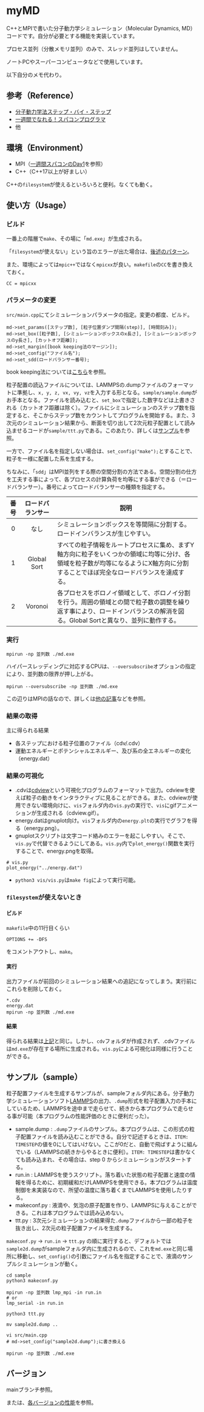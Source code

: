 # myMD
C++とMPIで書いた分子動力学シミュレーション（Molecular Dynamics, MD）コードです。自分が必要とする機能を実装しています。

プロセス並列（分散メモリ並列）のみで、スレッド並列はしていません。

ノートPCやスーパーコンピュータなどで使用しています。

以下自分のメモ代わり。

## 参考（Reference）

- [分子動力学法ステップ・バイ・ステップ][1]
- [一週間でなれる！スパコンプログラマ][2]
- 他

[1]:https://github.com/kaityo256/mdstep
[2]:https://github.com/kaityo256/sevendayshpc
[3]:https://github.com/kaityo256/sevendayshpc/blob/main/day1/README.md
[4]:https://polymer.apphy.u-fukui.ac.jp/~koishi/cdview.php
[5]:https://qiita.com/kaityo256/items/cfacbf6f1136de63bd97
[6]:https://www.lammps.org/



## 環境（Environment）

- MPI（[一週間スパコンのDay1][3]を参照）
- C++（C++17以上が好ましい）

C++の`filesystem`が使えるといろいろと便利。なくても動く。



## 使い方（Usage）
### ビルド
一番上の階層で`make`、その場に「`md.exe`」が生成される。

「`filesystem`が使えない」という旨のエラーが出た場合は、[後述のパターン](#filesystemが使えないとき)。

また、環境によっては`mpic++`ではなく`mpicxx`が良い。`makefile`の`CC`を書き換えておく。
```
CC = mpicxx
```

### パラメータの変更
`src/main.cpp`にてシミュレーションパラメータの指定。変更の都度、ビルド。
```
md->set_params([ステップ数], [粒子位置ダンプ間隔(step)], [時間刻み]);
md->set_box([粒子数], [シミュレーションボックスのx長さ], [シミュレーションボックスのy長さ], [カットオフ距離]);
md->set_margin([book keeping法のマージン]);
md->set_config("ファイル名");
md->set_sdd(ロードバランサー番号);
```
book keeping法については[こちら][5]を参照。

粒子配置の読込ファイルについては、LAMMPSの.dumpファイルのフォーマットに準拠し、`x, y, z, vx, vy, vz`を入力する形となる。`sample/sample.dump`がお手本となる。ファイルを読み込むと、`set_box`で指定した数字などは上書きされる（カットオフ距離は除く）。ファイルにシミュレーションのステップ数を指定すると、そこからステップ数をカウントしてプログラムを開始する。また、3次元のシミュレーション結果から、断面を切り出して2次元粒子配置として読み込ませるコードが`sample/ttt.py`である。このあたり、詳しくは[サンプル](#サンプルsample)を参照。

一方で、ファイル名を指定しない場合は、`set_config("make");`とすることで、粒子を一様に配置した系を生成する。

ちなみに、「`sdd`」はMPI並列をする際の空間分割の方法である。空間分割の仕方を工夫する事によって、各プロセスの計算負荷を均等にする事ができる（＝ロードバランサー）。番号によってロードバランサーの種類を指定する。

|番号|ロードバランサー|説明|
| :---: | :---: | ---- |
|0|なし|シミュレーションボックスを等間隔に分割する。ロードインバランスが生じやすい。|
|1|Global Sort|すべての粒子情報をルートプロセスに集め、まずY軸方向に粒子をいくつかの領域に均等に分け、各領域を粒子数が均等になるようにX軸方向に分割することでほぼ完全なロードバランスを達成する。|
|2|Voronoi|各プロセスをボロノイ領域として、ボロノイ分割を行う。周囲の領域との間で粒子数の調整を繰り返す事により、ロードインバランスの解消を図る。Global Sortと異なり、並列に動作する。|



### 実行
```
mpirun -np 並列数 ./md.exe
```
ハイパースレッディングに対応するCPUは、`--oversubscribe`オプションの指定により、並列数の限界が押し上がる。
```
mpirun --oversubscribe -np 並列数 ./md.exe
```
この辺りはMPIの話なので、詳しくは[他の記事][2]などを参照。

### 結果の取得
主に得られる結果
- 各ステップにおける粒子位置のファイル（cdv/.cdv）
- 運動エネルギーとポテンシャルエネルギー、及び系の全エネルギーの変化（energy.dat）

### 結果の可視化
- .cdvは[cdview][4]という可視化プログラムのフォーマットで出力。cdviewを使えば粒子の動きをインタラクティブに見ることができる。また、cdviewが使用できない環境向けに、`vis`フォルダ内の`vis.py`の実行で、`vis`にgifアニメーションが生成される（cdview.gif）。
- energy.datはgnuplot向け。`vis`フォルダ内の`energy.plt`の実行でグラフを得る（energy.png）。
- gnuplotスクリプトは文字コード絡みのエラーを起こしやすい。そこで、`vis.py`で代替できるようにしてある。`vis.py`内で`plot_energy()`関数を実行することで、energy.pngを取得。
```
# vis.py
plot_energy("../energy.dat")
```
- `python3 vis/vis.py`は`make fig`によって実行可能。



### `filesystem`が使えないとき
#### ビルド
`makefile`中の11行目くらい
```
OPTIONS += -DFS
```
をコメントアウトし、`make`。
#### 実行
出力ファイルが前回のシミュレーション結果への追記になってしまう。実行前にこれらを削除しておく。
```
*.cdv
energy.dat
mpirun -np 並列数 ./md.exe
```
#### 結果
得られる結果は[上記](#結果の取得)と同じ。しかし、`cdv`フォルダが作成されず、.cdvファイルは`md.exe`が存在する場所に生成される。`vis.py`による可視化は同様に行うことができる。



## サンプル（sample）
粒子配置ファイルを生成するサンプルが、sampleフォルダ内にある。分子動力学シミュレーションソフト[LAMMPS][6]の出力、`.dump`形式を粒子配置入力の手本にしているため、LAMMPSを途中まで走らせて、続きから本プログラムで走らせる事が可能（本プログラムの性能評価のときに便利だった）。

- sample.dump : `.dump`ファイルのサンプル。本プログラムは、この形式の粒子配置ファイルを読み込むことができる。自分で記述するときは、`ITEM: TIMESTEP`の値を0にしてはいけない。ここが0だと、自動で飛ばすように組んでいる（LAMMPSの続きからやるときに便利）。`ITEM: TIMESTEP`は書かなくても読み込まれ、その場合は、step 0 からシミュレーションがスタートする。
- run.in : LAMMPSを使うスクリプト。落ち着いた状態の粒子配置と速度の情報を得るために、初期緩和だけLAMMPSを使用できる。本プログラムは温度制御を未実装なので、所望の温度に落ち着くまでLAMMPSを使用したりする。
- makeconf.py : 液滴や、気泡の原子配置を作り、LAMMPSに与えることができる。これは本プログラムでは読み込めない。
- ttt.py : 3次元シミュレーションの結果得た`.dump`ファイルから一部の粒子を抜き出し、2次元の粒子配置ファイルを生成する。

`makeconf.py` -> `run.in` -> `ttt.py` の順に実行すると、デフォルトでは`sample2d.dump`がsampleフォルダ内に生成されるので、これを`md.exe`と同じ場所に移動し、`set_config()`の引数にファイル名を指定することで、液滴のサンプルシミュレーションが動く。
```
cd sample
python3 makeconf.py

mpirun -np 並列数 lmp_mpi -in run.in
# or 
lmp_serial -in run.in

python3 ttt.py

mv sample2d.dump ..

vi src/main.cpp
# md->set_config("sample2d.dump");に書き換える

mpirun -np 並列数 ./md.exe
```

## バージョン
mainブランチ参照。

または、[各バージョンの性能](doc/performance.md)を参照。
